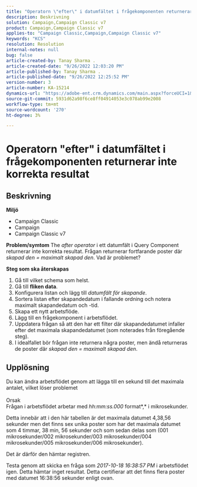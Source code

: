```yaml
---
title: "Operatorn \"efter\" i datumfältet i frågekomponenten returnerar inte korrekta resultat"
description: Beskrivning
solution: Campaign,Campaign Classic v7
product: Campaign,Campaign Classic v7
applies-to: "Campaign Classic,Campaign,Campaign Classic v7"
keywords: "KCS"
resolution: Resolution
internal-notes: null
bug: false
article-created-by: Tanay Sharma .
article-created-date: "9/26/2022 12:03:20 PM"
article-published-by: Tanay Sharma .
article-published-date: "9/26/2022 12:25:52 PM"
version-number: 3
article-number: KA-15214
dynamics-url: "https://adobe-ent.crm.dynamics.com/main.aspx?forceUCI=1&pagetype=entityrecord&etn=knowledgearticle&id=3cbc6231-933d-ed11-9db1-002248086735"
source-git-commit: 5931d62a98f6ce8ff04914053e3c078ab99e2008
workflow-type: tm+mt
source-wordcount: '270'
ht-degree: 3%

---
```


# Operatorn &quot;efter&quot; i datumfältet i frågekomponenten returnerar inte korrekta resultat

## Beskrivning

<b>Miljö</b>
- Campaign Classic
- Campaign
- Campaign Classic v7



<b>Problem/symtom</b>
The *after operator* i ett datumfält i Query Component returnerar inte korrekta resultat. Frågan returnerar fortfarande poster där *skapad den = maximalt skapad den*. Vad är problemet?



<b>Steg som ska återskapas</b>



1. Gå till vilket schema som helst.
2. Gå till <b>fliken data</b>.
3. Konfigurera listan och lägg till *datumfält för skapande*.
4. Sortera listan efter skapandedatum i fallande ordning och notera maximalt skapandedatum och -tid.
5. Skapa ett nytt arbetsflöde.
6. Lägg till en frågekomponent i arbetsflödet.
7. Uppdatera frågan så att den har ett filter där skapandedatumet infaller efter det maximala skapandedatumet (som noterades från föregående steg).
8. I idealfallet bör frågan inte returnera några poster, men ändå returneras de poster där *skapad den = maximalt skapad den*.





## Upplösning




Du kan ändra arbetsflödet genom att lägga till en sekund till det maximala antalet, vilket löser problemet
<br><br>Orsak<br>
Frågan i arbetsflödet arbetar med *hh:mm:ss.000* format*,* i mikrosekunder.

Detta innebär att i den här tabellen är det maximala datumet 4,38,56 sekunder men det finns sex unika poster som har det maximala datumet som 4 timmar, 38 min, 56 sekunder och som sedan delas som (001 mikrosekunder/002 mikrosekunder/003 mikrosekunder/004 mikrosekunder/005 mikrosekunder/006 mikrosekunder).

Det är därför den hämtar registren.

Testa genom att skicka en fråga som *2017-10-18 16:38:57 PM* i arbetsflödet igen. Detta hämtar inget resultat. Detta certifierar att det finns flera poster med datumet 16:38:56 sekunder enligt ovan.
